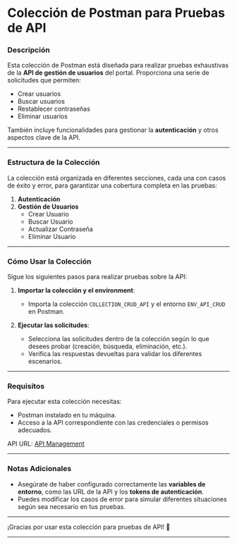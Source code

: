 
# Colección de Postman para Pruebas de API

### Descripción

Esta colección de Postman está diseñada para realizar pruebas exhaustivas de la **API de gestión de usuarios** del portal. Proporciona una serie de solicitudes que permiten:

- Crear usuarios
- Buscar usuarios
- Restablecer contraseñas
- Eliminar usuarios

También incluye funcionalidades para gestionar la **autenticación** y otros aspectos clave de la API.

---

### Estructura de la Colección

La colección está organizada en diferentes secciones, cada una con casos de éxito y error, para garantizar una cobertura completa en las pruebas:

1. **Autenticación**
2. **Gestión de Usuarios**
   - Crear Usuario
   - Buscar Usuario
   - Actualizar Contraseña
   - Eliminar Usuario

---

### Cómo Usar la Colección

Sigue los siguientes pasos para realizar pruebas sobre la API:

1. **Importar la colección y el environment**:
   - Importa la colección `COLLECTION_CRUD_API` y el entorno `ENV_API_CRUD` en Postman.

2. **Ejecutar las solicitudes**:
   - Selecciona las solicitudes dentro de la colección según lo que desees probar (creación, búsqueda, eliminación, etc.).
   - Verifica las respuestas devueltas para validar los diferentes escenarios.

---

### Requisitos

Para ejecutar esta colección necesitas:

- Postman instalado en tu máquina.
- Acceso a la API correspondiente con las credenciales o permisos adecuados.

API URL: [API Management](http://a28e9d3596b5a4cddbd8ae2d2c0eb6ce-600686809.sa-east-1.elb.amazonaws.com)

---

### Notas Adicionales

- Asegúrate de haber configurado correctamente las **variables de entorno**, como las URL de la API y los **tokens de autenticación**.
- Puedes modificar los casos de error para simular diferentes situaciones según sea necesario en tus pruebas.

---

¡Gracias por usar esta colección para pruebas de API! 🎯

---
